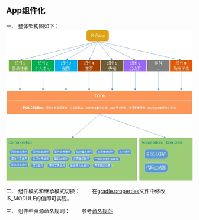## App组件化  

一、 整体架构图如下：  
![App组件化架构图](app_architecture_diagram.jpg)  

二、 组件模式和继承模式切换：
　　在[gradle.properties](gradle.properties)文件中修改IS_MODULE的值即可实现。  

三、 组件中资源命名规则：
　　参考[命名规范](naming_convention)
